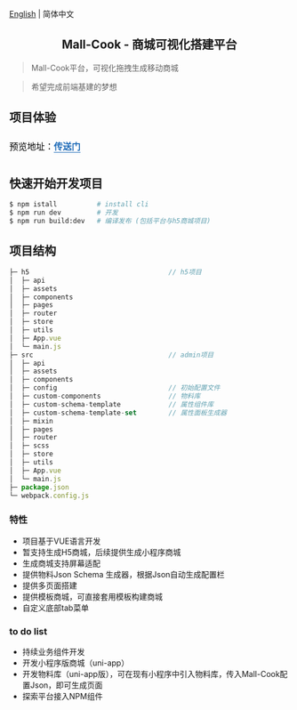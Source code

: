 [English](./README.md) | 简体中文 

<h2 align="center">Mall-Cook - 商城可视化搭建平台</h2>

> Mall-Cook平台，可视化拖拽生成移动商城

> 希望完成前端基建的梦想

## 项目体验
<img src="https://files.mdnice.com/user/2544/bf983a4a-e29d-4553-b62c-2e42e9b05e97.jpg" alt style="display: block; margin: 0 auto; max-width: 100%;">

<p data-tool="mdnice编辑器" style="font-size: 16px; padding-top: 8px; padding-bottom: 8px; margin: 0; line-height: 26px; color: black;">预览地址：<a href="http://110.42.184.128:8000/#/login" style="text-decoration: none; color: #1e6bb8; word-wrap: break-word; font-weight: bold; border-bottom: 1px solid #1e6bb8;">传送门</a></p>

## 快速开始开发项目

```bash
$ npm istall          # install cli
$ npm run dev         # 开发
$ npm run build:dev   # 编译发布 (包括平台与h5商城项目)
```

## 项目结构

```javascript
├─ h5                                   // h5项目
│  ├─ api                       
│  ├─ assets                     
│  ├─ components                 
│  ├─ pages                      
│  ├─ router                     
│  ├─ store                      
│  ├─ utils                      
│  ├─ App.vue                    
│  └─ main.js                    
├─ src                                  // admin项目  
│  ├─ api   
│  ├─ assets                         
│  ├─ components              
│  ├─ config                            // 初始配置文件     
│  ├─ custom-components                 // 物料库
│  ├─ custom-schema-template            // 属性组件库
│  ├─ custom-schema-template-set        // 属性面板生成器
│  ├─ mixin                              
│  ├─ pages        
│  ├─ router  
│  ├─ scss  
│  ├─ store  
│  ├─ utils  
│  ├─ App.vue  
│  └─ main.js              
├─ package.json   
└─ webpack.config.js    
```

<!-- ## Omi 生态

[→ Omi 生态学习路线图](https://github.com/Tencent/omi/tree/master/assets/rm.md) -->
### 特性

- 项目基于VUE语言开发
- 暂支持生成H5商城，后续提供生成小程序商城
- 生成商城支持屏幕适配
- 提供物料Json Schema 生成器，根据Json自动生成配置栏
- 提供多页面搭建
- 提供模板商城，可直接套用模板构建商城
- 自定义底部tab菜单

### to do list
- 持续业务组件开发
- 开发小程序版商城（uni-app）
- 开发物料库（uni-app版），可在现有小程序中引入物料库，传入Mall-Cook配置Json，即可生成页面
- 探索平台接入NPM组件

